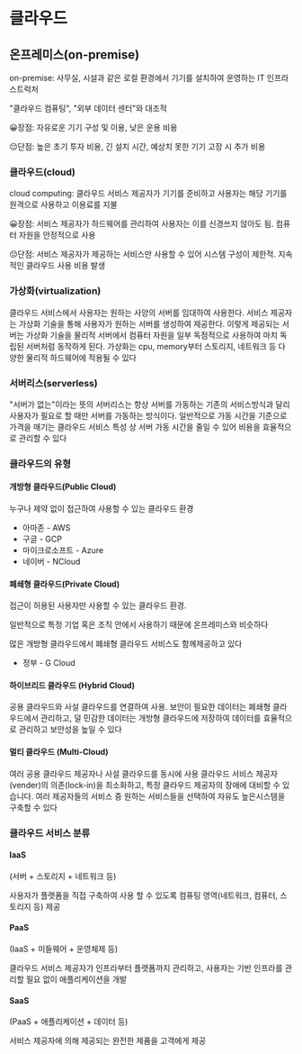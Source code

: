 # 클라우드

## 온프레미스(on-premise)

on-premise: 사무실, 시설과 같은 로컬 환경에서 기기를 설치하여 운영하는 IT 인프라스트럭처

"클라우드 컴퓨팅", "외부 데이터 센터"와 대조적

😀장점: 자유로운 기기 구성 및 이용, 낮은 운용 비용

😔단점: 높은 초기 투자 비용, 긴 설치 시간, 예상치 못한 기기 고장 시 추가 비용



### 클라우드(cloud)

cloud computing: 클라우드 서비스 제공자가 기기를 준비하고 사용자는 해당 기기를 원격으로 사용하고  이용료를 지불

😀장점: 서비스 제공자가 하드웨어를 관리하여 사용자는 이를 신경쓰지 않아도 됨. 컴퓨터 자원을 안정적으로 사용

😔단점: 서비스 제공자가 제공하는 서비스만 사용할 수 있어 시스템 구성이 제한적. 지속적인 클라우드 사용 비용 발생



### 가상화(virtualization)

클라우드 서비스에서 사용자는 원하는 사양의 서버를 임대하여 사용한다. 서비스 제공자는 가상화 기술을 통해 사용자가 원하는 서버를 생성하여 제공한다. 이렇게 제공되는 서버는 가상화 기술을 물리적 서버에서 컴퓨터 자원을 일부 독점적으로 사용하여 마치 독립된 서버처럼 동작하게 된다. 가상화는 cpu, memory부터 스토리지, 네트워크 등 다양한 물리적 하드웨어에 적용될 수 있다



### 서버리스(serverless)

"서버가 없는"이라는 뜻의 서버리스는 항상 서버를 가동하는 기존의 서비스방식과 달리 사용자가 필요로 할 때만 서버를 가동하는 방식이다. 일반적으로 가동 시간을 기준으로 가격을 매기는 클라우드 서비스 특성 상 서버 가동 시간을 줄일 수 있어 비용을 효율적으로 관리할 수 있다



### 클라우드의 유형

#### 개방형 클라우드(Public Cloud)

누구나 제약 없이 접근하여 사용할 수 있는 클라우드 환경



- 아마존 - AWS
- 구글 - GCP
- 마이크로소프트 - Azure
- 네이버 - NCloud



#### 폐쇄형 클라우드(Private Cloud)

접근이 허용된 사용자만 사용할 수 있는 클라우드 환경.

일반적으로 특정 기업 혹은 조직 안에서 사용하기 때문에 온프레미스와 비슷하다

많은 개방형 클라우드에서 폐쇄형 클라우드 서비스도 함께제공하고 있다

- 정부 - G Cloud







#### **하이브리드 클라우드 (Hybrid Cloud)**

공용 클라우드와 사설 클라우드를 연결하여 사용.  보안이 필요한 데이터는 폐쇄형 클라우드에서 관리하고, 덜 민감한 데이터는 개방형 클라우드에 저장하여 데이터를 효율적으로 관리하고 보안성을 높일 수 있다



#### **멀티 클라우드 (Multi-Cloud)**



여러 공용 클라우드 제공자나 사설 클라우드를 동시에 사용
클라우드 서비스 제공자(vender)의 의존(lock-in)을 최소화하고, 특정 클라우드 제공자의 장애에 대비할 수 있습니다. 여러 제공자들의 서비스 중 원하는 서비스들을 선택하여 자유도 높은시스템을 구축할 수 있다



### 클라우드 서비스 분류



#### IaaS

(서버 + 스토리지 + 네트워크 등)

사용자가 플랫폼을 직접 구축하여 사용 할 수 있도록 컴퓨팅 영역(네트워크, 컴퓨터, 스토리지  등) 제공



#### PaaS

(IaaS + 미들웨어 + 운영체제 등)

클라우드 서비스 제공자가 인프라부터 플랫폼까지 관리하고, 사용자는 기반 인프라를 관리할 필요 없이 애플리케이션을 개발



#### SaaS

(PaaS + 애플리케이션 + 데이터 등)

서비스 제공자에 의해 제공되는 완전한 제품을 고객에게 제공
